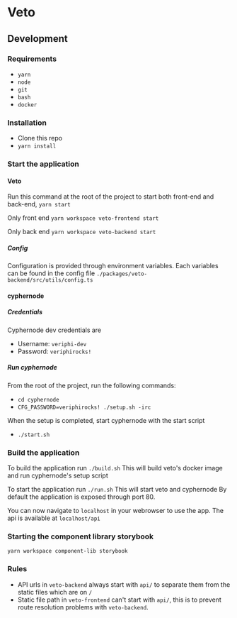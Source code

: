 # Veto

## Development

### Requirements

- `yarn`
- `node`
- `git`
- `bash`
- `docker`

### Installation

- Clone this repo
- `yarn install`

### Start the application

#### Veto

Run this command at the root of the project to start both front-end and back-end,
`yarn start`

Only front end
`yarn workspace veto-frontend start`

Only back end
`yarn workspace veto-backend start`

##### Config

Configuration is provided through environment variables.
Each variables can be found in the config file `./packages/veto-backend/src/utils/config.ts`

#### cyphernode

##### Credentials

Cyphernode dev credentials are

- Username: `veriphi-dev`
- Password: `veriphirocks!`

##### Run cyphernode

From the root of the project, run the following commands:

- `cd cyphernode`
- `CFG_PASSWORD=veriphirocks! ./setup.sh -irc`

When the setup is completed, start cyphernode with the start script

- `./start.sh`

### Build the application

To build the application run `./build.sh`
This will build veto's docker image and run cyphernode's setup script

To start the application run `./run.sh`
This will start veto and cyphernode
By default the application is exposed through port 80.

You can now navigate to `localhost` in your webrowser to use the app.
The api is available at `localhost/api`

### Starting the component library storybook

`yarn workspace component-lib storybook`

### Rules

- API urls in `veto-backend` always start with `api/` to separate them from the static files which are on `/`
- Static file path in `veto-frontend` can't start with `api/`, this is to prevent route resolution problems with `veto-backend`.

